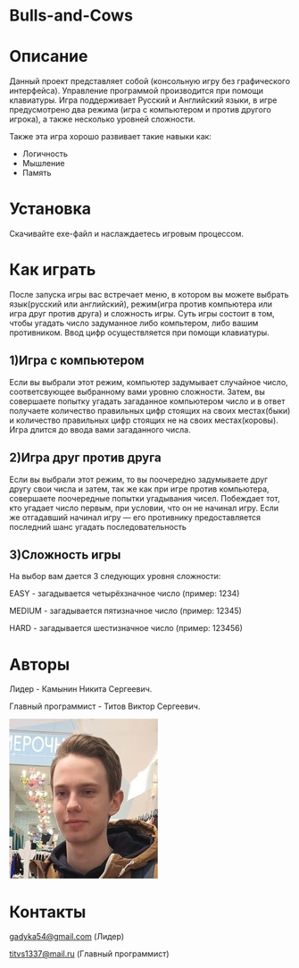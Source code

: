 # Bulls-and-Cows



# Описание 
Данный проект представляет собой (консольную игру без графического интерфейса). Управление программой производится при помощи клавиатуры.
Игра поддерживает Русский и Английский языки, в игре предусмотрено два режима (игра с компьютером и против другого игрока), а также несколько уровней сложности.

Также эта игра хорошо развивает такие навыки как:
- Логичность
- Мышление
- Память



# Установка 
Скачивайте exe-файл и наслаждаетесь игровым процессом.



# Как играть 
После запуска игры вас встречает меню, в котором вы можете выбрать язык(русский или английский), режим(игра против компьютера или игра друг против друга) и сложность игры. Суть игры состоит в том, чтобы угадать число задуманное либо компьтером, либо вашим противником. Ввод цифр осуществляется при помощи клавиатуры. 



## 1)Игра с компьютером

Если вы выбрали этот режим, компьютер задумывает случайное число, соответсвующее выбранному вами уровню сложности. Затем, вы совершаете попытку угадать загаданное компьютером число и в ответ получаете количество правильных цифр стоящих на своих местах(быки) и количество правильных цифр стоящих не на своих местах(коровы). Игра длится до ввода вами загаданного числа.

## 2)Игра друг против друга

Если вы выбрали этот режим, то вы поочередно задумываете друг другу свои числа и затем, так же как при игре против компьютера, совершаете поочередные попытки угадывания чисел. Побеждает тот, кто угадает число первым, при условии, что он не начинал игру. Если же отгадавший начинал игру — его противнику предоставляется последний шанс угадать последовательность

## 3)Сложность игры

На выбор вам дается 3 следующих уровня сложности:

EASY - загадывается четырёхзначное число (пример: 1234)

MEDIUM - загадывается пятизначное число (пример: 12345)

HARD - загадывается шестизначное число (пример: 123456)



# Авторы 
Лидер - Камынин Никита Сергеевич.

Главный программист - Титов Виктор Сергеевич.

![alt text](https://github.com/Gadyka36/srcns/blob/master/IMG-20200317-WA0002.jpg)

# Контакты
gadyka54@gmail.com (Лидер)

titvs1337@mail.ru (Главный программист)

